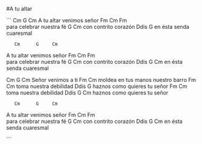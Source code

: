 #A tu altar

´´´
       Cm      G     Cm
A tu altar venimos señor
    Fm     Cm         Fm              
para celebrar nuestra fé
         G         Cm 
con contrito corazón
    Ddis            G 
en ésta senda cuaresmal

       Cm      G     Cm
A tu altar venimos señor
    Fm     Cm         Fm              
para celebrar nuestra fé
         G         Cm 
con contrito corazón
    Ddis  G      Cm
en ésta senda cuaresmal

Cm        G      Cm
Señor venimos a ti
Fm                             Cm
moldea en tus manos nuestro barro
Fm                Cm
toma nuestra debilidad
   Ddis                  G
haznos como quieres tu señor
  Fm                Cm
toma nuestra debilidad
  Ddis      G            Cm
haznos como quieres tu señor

       Cm      G     Cm
A tu altar venimos señor
    Fm     Cm         Fm              
para celebrar nuestra fé
         G         Cm 
con contrito corazón
    Ddis  G      Cm
en ésta senda cuaresmal

´´´
